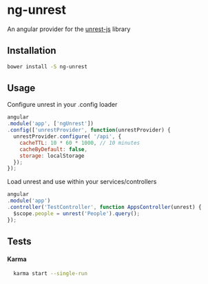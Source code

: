 # ng-unrest
An angular provider for the [unrest-js](https://github.com/xori/unrest-js/) library

## Installation
```sh
bower install -S ng-unrest
```

## Usage
Configure unrest in your .config loader
```javascript
angular
.module('app', ['ngUnrest'])
.config(['unrestProvider', function(unrestProvider) {
  unrestProvider.configure( '/api', {
    cacheTTL: 10 * 60 * 1000, // 10 minutes
    cacheByDefault: false,
    storage: localStorage
  });
});
```

Load unrest and use within your services/controllers
```javascript
angular
.module('app')
.controller('TestController', function AppsController(unrest) {
  $scope.people = unrest('People').query();
});
```

## Tests

#### Karma
```sh
  karma start --single-run
```
